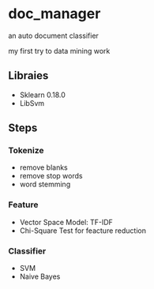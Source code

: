 # doc_manager
an auto document classifier

my first try to data mining work
## Libraies
+ Sklearn 0.18.0
+ LibSvm

## Steps
### Tokenize
+ remove blanks
+ remove stop words
+ word stemming

### Feature
+ Vector Space Model: TF-IDF
+ Chi-Square Test for feacture reduction

### Classifier
+ SVM
+ Naive Bayes

